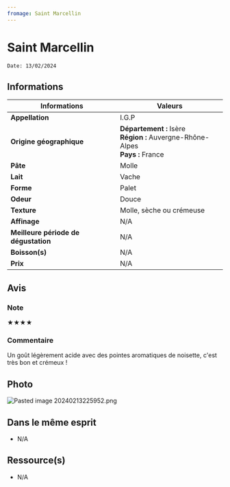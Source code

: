 ```yaml
---
fromage: Saint Marcellin
---
```


# Saint Marcellin
```
Date: 13/02/2024
```
## Informations

| Informations | Valeurs |
| ---- | ---- |
| **Appellation** | I.G.P |
| **Origine géographique** | **Département :** Isère<br>**Région :** Auvergne-Rhône-Alpes<br>**Pays :** France   |
| **Pâte** | Molle |
| **Lait** | Vache |
| **Forme** | Palet |
| **Odeur** | Douce |
| **Texture** | Molle, sèche ou crémeuse |
| **Affinage** | N/A |
| **Meilleure période de dégustation** | N/A |
| **Boisson(s)** | N/A |
| **Prix** | N/A |

## Avis
### Note
★★★★
### Commentaire
Un goût légèrement acide avec des pointes aromatiques de noisette, c'est très bon et crémeux !

## Photo
![Pasted image 20240213225952.png](./M%C3%A9dias/Pasted%20image%2020240213225952.png)

## Dans le même esprit
* N/A

## Ressource(s)
* N/A
